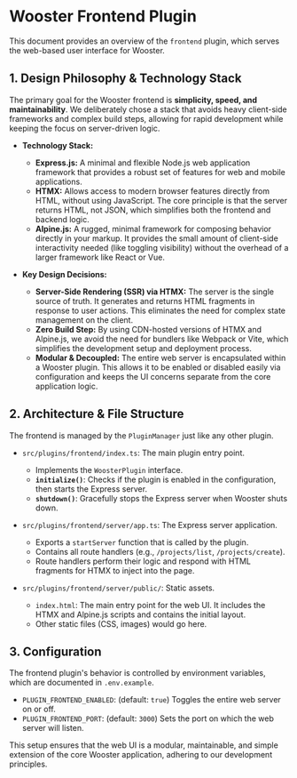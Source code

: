 # Wooster Frontend Plugin

This document provides an overview of the `frontend` plugin, which serves the web-based user interface for Wooster.

## 1. Design Philosophy & Technology Stack

The primary goal for the Wooster frontend is **simplicity, speed, and maintainability**. We deliberately chose a stack that avoids heavy client-side frameworks and complex build steps, allowing for rapid development while keeping the focus on server-driven logic.

-   **Technology Stack:**
    -   **Express.js:** A minimal and flexible Node.js web application framework that provides a robust set of features for web and mobile applications.
    -   **HTMX:** Allows access to modern browser features directly from HTML, without using JavaScript. The core principle is that the server returns HTML, not JSON, which simplifies both the frontend and backend logic.
    -   **Alpine.js:** A rugged, minimal framework for composing behavior directly in your markup. It provides the small amount of client-side interactivity needed (like toggling visibility) without the overhead of a larger framework like React or Vue.

-   **Key Design Decisions:**
    -   **Server-Side Rendering (SSR) via HTMX:** The server is the single source of truth. It generates and returns HTML fragments in response to user actions. This eliminates the need for complex state management on the client.
    -   **Zero Build Step:** By using CDN-hosted versions of HTMX and Alpine.js, we avoid the need for bundlers like Webpack or Vite, which simplifies the development setup and deployment process.
    -   **Modular & Decoupled:** The entire web server is encapsulated within a Wooster plugin. This allows it to be enabled or disabled easily via configuration and keeps the UI concerns separate from the core application logic.

## 2. Architecture & File Structure

The frontend is managed by the `PluginManager` just like any other plugin.

-   `src/plugins/frontend/index.ts`: The main plugin entry point.
    -   Implements the `WoosterPlugin` interface.
    -   **`initialize()`**: Checks if the plugin is enabled in the configuration, then starts the Express server.
    -   **`shutdown()`**: Gracefully stops the Express server when Wooster shuts down.

-   `src/plugins/frontend/server/app.ts`: The Express server application.
    -   Exports a `startServer` function that is called by the plugin.
    -   Contains all route handlers (e.g., `/projects/list`, `/projects/create`).
    -   Route handlers perform their logic and respond with HTML fragments for HTMX to inject into the page.

-   `src/plugins/frontend/server/public/`: Static assets.
    -   `index.html`: The main entry point for the web UI. It includes the HTMX and Alpine.js scripts and contains the initial layout.
    -   Other static files (CSS, images) would go here.

## 3. Configuration

The frontend plugin's behavior is controlled by environment variables, which are documented in `.env.example`.

-   `PLUGIN_FRONTEND_ENABLED`: (default: `true`) Toggles the entire web server on or off.
-   `PLUGIN_FRONTEND_PORT`: (default: `3000`) Sets the port on which the web server will listen.

This setup ensures that the web UI is a modular, maintainable, and simple extension of the core Wooster application, adhering to our development principles. 
